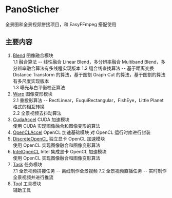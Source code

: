 # PanoSticher 
全景图和全景视频拼接项目，和 EasyFFmpeg 搭配使用

## 主要内容
1. [Blend](https://github.com/XupingZHENG/PanoSticher/tree/master/source/Blend) 图像融合模块  
1.1 融合算法 -- 线性融合 Linear Blend，多分辨率融合 Multiband Blend，多分辨率融合算法有多线程实现版本
1.2 缝合线查找算法 -- 基于距离变换 Distance Transform 的算法，基于图割 Graph Cut 的算法，基于图割的算法有多尺度实现版本  
1.3 曝光与白平衡校正算法
2. [Warp](https://github.com/XupingZHENG/PanoSticher/tree/master/source/Warp) 图像变形模块  
2.1 重投影算法 -- RectLinear，EuquiRectangular，FishEye，Little Planet 格式的相互转换  
2.2 全景视频去抖动算法  
3. [CudaAccel](https://github.com/XupingZHENG/PanoSticher/tree/master/source/CudaAccel) CUDA 加速模块  
使用 CUDA 实现图像融合和图像变形的算法  
4. [OpenCLAccel](https://github.com/XupingZHENG/PanoSticher/tree/master/source/OpenCLAccel) OpenCL 加速基础模块
对 OpenCL 运行时库进行封装
5. [DiscreteOpenCL](https://github.com/XupingZHENG/PanoSticher/tree/master/source/DiscreteOpenCL) 独立显卡 OpenCL 加速模块  
使用 OpenCL 实现图像融合和图像变形算法  
6. [IntelOpenCL](https://github.com/XupingZHENG/PanoSticher/tree/master/source/IntelOpenCL) Intel 集成显卡 OpenCL 加速模块  
使用 OpenCL 实现图像融合和图像变形算法  
7. [Task](https://github.com/XupingZHENG/PanoSticher/tree/master/source/Task) 任务模块  
7.1 全景视频拼接任务 -- 离线制作全景视频
7.2 全景视频直播任务 -- 实时制作全景视频并进行推流
8. [Tool](https://github.com/XupingZHENG/PanoSticher/tree/master/source/Tool) 工具模块  
辅助工具
